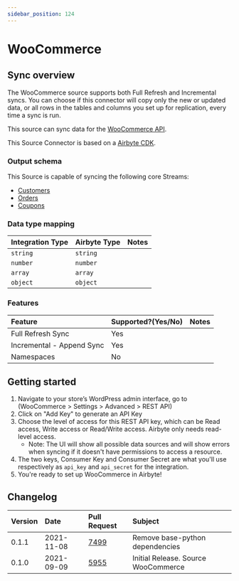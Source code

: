 ```yaml
---
sidebar_position: 124
---
```


# WooCommerce

## Sync overview

The WooCommerce source supports both Full Refresh and Incremental syncs. You can choose if this connector will copy only the new or updated data, or all rows in the tables and columns you set up for replication, every time a sync is run.

This source can sync data for the [WooCommerce API](https://woocommerce.github.io/woocommerce-rest-api-docs/).

This Source Connector is based on a [Airbyte CDK](https://docs.airbyte.io/connector-development/cdk-python).

### Output schema

This Source is capable of syncing the following core Streams:

* [Customers](https://woocommerce.github.io/woocommerce-rest-api-docs/#list-all-customers)
* [Orders](https://woocommerce.github.io/woocommerce-rest-api-docs/#list-all-orders)
* [Coupons](https://woocommerce.github.io/woocommerce-rest-api-docs/#list-all-coupons)

### Data type mapping

| Integration Type | Airbyte Type | Notes |
| :--- | :--- | :--- |
| `string` | `string` |  |
| `number` | `number` |  |
| `array` | `array` |  |
| `object` | `object` |  |

### Features

| Feature | Supported?\(Yes/No\) | Notes |
| :--- | :--- | :--- |
| Full Refresh Sync | Yes |  |
| Incremental - Append Sync | Yes |  |
| Namespaces | No |  |

## Getting started

1. Navigate to your store’s WordPress admin interface, go to (WooCommerce > Settings > Advanced > REST API)
2. Click on "Add Key" to generate an API Key
3. Choose the level of access for this REST API key, which can be Read access, Write access or Read/Write access. Airbyte only needs read-level access.
    * Note: The UI will show all possible data sources and will show errors when syncing if it doesn't have permissions to access a resource.
4. The two keys, Consumer Key and Consumer Secret are what you'll use respectively as `api_key` and `api_secret` for the integration.
5. You're ready to set up WooCommerce in Airbyte!


## Changelog

| Version | Date       | Pull Request | Subject |
| :------ | :--------  | :-----       | :------ |
| 0.1.1  | 2021-11-08 | [7499](https://github.com/airbytehq/airbyte/pull/7499) | Remove base-python dependencies |
| 0.1.0  | 2021-09-09 | [5955](https://github.com/airbytehq/airbyte/pull/5955) | Initial Release. Source WooCommerce |
